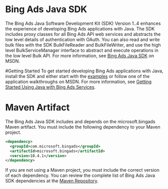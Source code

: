 
# Bing Ads Java SDK

The Bing Ads Java Software Development Kit (SDK) Version 1..4 enhances the experience of developing Bing Ads applications with Java. The SDK includes proxy classes for all Bing Ads API web services and abstracts the low level details of authentication with OAuth. You can also read and write bulk files with the SDK BulkFileReader and BulkFileWriter, and use the high level BulkServiceManager interface to abstract and execute operations in the low level Bulk API. For more information, see [Bing Ads Java SDK](https://msdn.microsoft.com/en-US/library/bing-ads-java-sdk.aspx) on MSDN.

#Getting Started
To get started developing Bing Ads applications with Java, install the SDK and either start with the [examples](https://github.com/bing-ads-sdk/BingAds-Java-SDK/tree/master/examples/) or follow one of the application walkthroughs on MSDN. For more information, see [Getting Started Using Java with Bing Ads Services](https://msdn.microsoft.com/en-US/library/bing-ads-overview-getting-started-java-with-web-services.aspx). 

# Maven Artifact
The Bing Ads Java SDK includes and depends on the microsoft.bingads Maven artifact. You must include the following dependency to your Maven project. 
```Xml
<dependency>
  <groupId>com.microsoft.bingads</groupId>
  <artifactId>microsoft.bingads</artifactId>
  <version>10.4.1</version>
</dependency>
```
If you are not using a Maven project, you must include the correct version of each dependency. You can review the complete list of Bing Ads Java SDK dependencies at the [Maven Repository](http://mvnrepository.com/artifact/com.microsoft.bingads/microsoft.bingads/).
